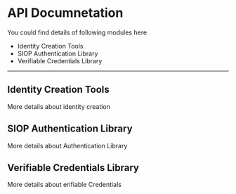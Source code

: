 # API Documnetation #

You could find details of following modules here

-   Identity Creation Tools
-   SIOP Authentication Library
-   Verifiable Credentials Library

___
## Identity Creation Tools ##
More details about identity creation

## SIOP Authentication Library ##
More details about Authentication Library

## Verifiable Credentials Library ##
More details about erifiable Credentials
